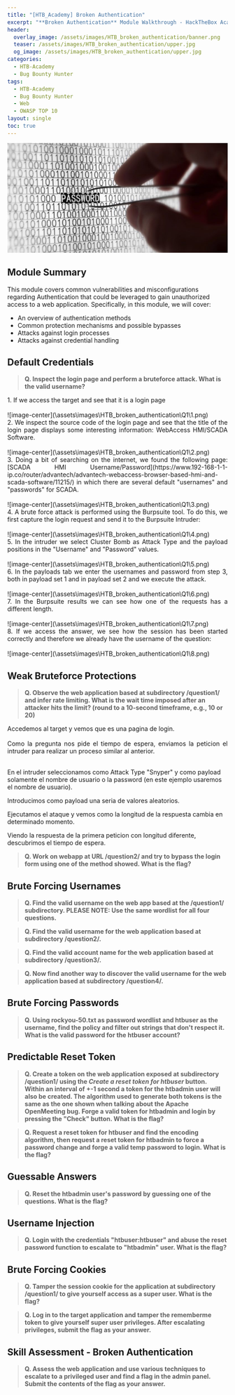 ```yaml
---
title: "[HTB_Academy] Broken Authentication"
excerpt: "**Broken Authentication** Module Walkthrough - HackTheBox Academy"
header:
  overlay_image: /assets/images/HTB_broken_authentication/banner.png
  teaser: /assets/images/HTB_broken_authentication/upper.jpg
  og_image: /assets/images/HTB_broken_authentication/upper.jpg
categories:
  - HTB-Academy
  - Bug Bounty Hunter
tags:
  - HTB-Academy
  - Bug Bounty Hunter
  - Web
  - OWASP TOP 10
layout: single
toc: true
---
```

![image-center](\assets\images\HTB_broken_authentication\upper.jpg)
## Module Summary
This module covers common vulnerabilities and misconfigurations regarding Authentication that could be leveraged to gain unauthorized access to a web application. Specifically, in this module, we will cover:

  - An overview of authentication methods
  - Common protection mechanisms and possible bypasses
  - Attacks against login processes
  - Attacks against credential handling

## Default Credentials

> **Q. Inspect the login page and perform a bruteforce attack. What is the valid username?**

<div style="text-align: justify">1. If we access the target and see that it is a login page </div><br>
![image-center](\assets\images\HTB_broken_authentication\Q1\1.png)

<div style="text-align: justify">2. We inspect the source code of the login page and see that the title of the login page displays some interesting information: WebAccess HMI/SCADA Software. </div><br>
![image-center](\assets\images\HTB_broken_authentication\Q1\2.png)

<div style="text-align: justify">3. Doing a bit of searching on the internet, we found the following page: [SCADA HMI Username/Password](https://www.192-168-1-1-ip.co/router/advantech/advantech-webaccess-browser-based-hmi-and-scada-software/11215/)
in which there are several default "usernames" and "passwords" for SCADA. </div><br>
![image-center](\assets\images\HTB_broken_authentication\Q1\3.png)

<div style="text-align: justify">4. A brute force attack is performed using the Burpsuite tool. To do this, we first capture the login request and send it to the Burpsuite Intruder: </div><br>
![image-center](\assets\images\HTB_broken_authentication\Q1\4.png)

<div style="text-align: justify">5. In the intruder we select Cluster Bomb as Attack Type and the payload positions in the "Username" and "Password" values. </div><br>
![image-center](\assets\images\HTB_broken_authentication\Q1\5.png)

<div style="text-align: justify">6. In the payloads tab we enter the usernames and password from step 3, both in payload set 1 and in payload set 2 and we execute the attack. </div><br>
![image-center](\assets\images\HTB_broken_authentication\Q1\6.png)

<div style="text-align: justify">7. In the Burpsuite results we can see how one of the requests has a different length. </div><br>
![image-center](\assets\images\HTB_broken_authentication\Q1\7.png)

<div style="text-align: justify">8. If we access the answer, we see how the session has been started correctly and therefore we already have the username of the question: </div><br>
![image-center](\assets\images\HTB_broken_authentication\Q1\8.png)

## Weak Bruteforce Protections

>**Q. Observe the web application based at subdirectory /question1/ and infer rate limiting. What is the wait time imposed after an attacker hits the limit? (round to a 10-second timeframe, e.g., 10 or 20)**

<div style="text-align: justify">Accedemos al target y vemos que es una pagina de login. </div><br>

<div style="text-align: justify">Como la pregunta nos pide el tiempo de espera, enviamos la peticion el intruder para realizar un proceso similar al anterior.</div><br>

En el intruder seleccionamos como Attack Type "Snyper" y como payload solamente el nombre de usuario o la password (en este ejemplo usaremos el nombre de usuario).

Introducimos como payload una seria de valores aleatorios.

Ejecutamos el ataque y vemos como la longitud de la respuesta cambia en determinado momento.

Viendo la respuesta de la primera peticion con longitud diferente, descubrimos el tiempo de espera.

>**Q. Work on webapp at URL /question2/ and try to bypass the login form using one of the method showed. What is the flag?**

## Brute Forcing Usernames

>**Q. Find the valid username on the web app based at the /question1/ subdirectory. PLEASE NOTE: Use the same wordlist for all four questions.**

>**Q. Find the valid username for the web application based at subdirectory /question2/.**

>**Q. Find the valid account name for the web application based at subdirectory /question3/.**

>**Q. Now find another way to discover the valid username for the web application based at subdirectory /question4/.**

## Brute Forcing Passwords

>**Q. Using rockyou-50.txt as password wordlist and htbuser as the username, find the policy and filter out strings that don't respect it. What is the valid password for the htbuser account?**

## Predictable Reset Token

>**Q. Create a token on the web application exposed at subdirectory /question1/ using the *Create a reset token for htbuser* button. Within an interval of +-1 second a token for the htbadmin user will also be created. The algorithm used to generate both tokens is the same as the one shown when talking about the Apache OpenMeeting bug. Forge a valid token for htbadmin and login by pressing the "Check" button. What is the flag?**

>**Q. Request a reset token for htbuser and find the encoding algorithm, then request a reset token for htbadmin to force a password change and forge a valid temp password to login. What is the flag?**

## Guessable Answers

>**Q. Reset the htbadmin user's password by guessing one of the questions. What is the flag?**

## Username Injection

>**Q. Login with the credentials "htbuser:htbuser" and abuse the reset password function to escalate to "htbadmin" user. What is the flag?**

## Brute Forcing Cookies

>**Q. Tamper the session cookie for the application at subdirectory /question1/ to give yourself access as a super user. What is the flag?**

>**Q. Log in to the target application and tamper the rememberme token to give yourself super user privileges. After escalating privileges, submit the flag as your answer.**

## Skill Assessment - Broken Authentication

>**Q. Assess the web application and use various techniques to escalate to a privileged user and find a flag in the admin panel. Submit the contents of the flag as your answer.**
